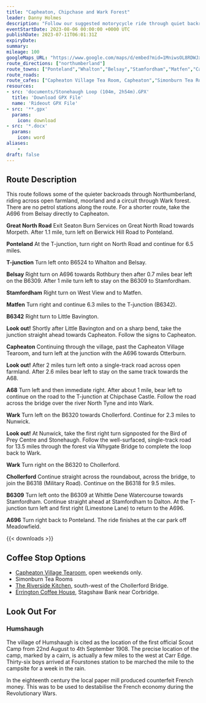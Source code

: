 ```yaml
---
title: "Capheaton, Chipchase and Wark Forest"
leader: Danny Holmes
description: "Follow our suggested motorycycle ride through quiet backroads of Northumberland to Wark forest."
eventStartDate: 2023-08-06 00:00:00 +0000 UTC
publishDate: 2023-07-11T06:01:31Z
expiryDate:
summary:
mileage: 100
googleMaps_URL: "https://www.google.com/maps/d/embed?mid=1MniwsOL8RDWJxtJzPfOSReg9HeNvAwE&ehbc=2E312F"
route_directions: ["northumberland"]
route_towns: ["Ponteland","Whalton","Belsay","Stamfordham","Matfen","Capheaton","Wark","Whygate","Chollerford","Dalton"]
route_roads:
route_cafes: ["Capheaton Village Tea Room, Capheaton","Simonburn Tea Rooms, Simonburn","Errington Coffee House, Corbridge"]
resources:
- src: 'documents/Stonehaugh Loop (104m, 2h54m).GPX'
  title: 'Download GPX File'
  name: 'Rideout GPX File'
- src: '**.gpx'
  params:
    icon: download
- src: '*.docx'
  params:
    icon: word
aliases:
    -
draft: false
---
```


## Route Description

This route follows some of the quieter backroads through Northumberland, riding across open farmland, moorland and a circuit through Wark forest. There are no petrol stations along the route. For a shorter route, take the A696 from Belsay directly to Capheaton.

**Great North Road** Exit Seaton Burn Services on Great North Road towards Morpeth. After 1.1 mile, turn left on Berwick Hill Road to Ponteland.

**Ponteland** At the T-junction, turn right on North Road and continue for 6.5 miles.

**T-junction** Turn left onto B6524 to Whalton and Belsay.

**Belsay** Right turn on A696 towards Rothbury then after 0.7 miles bear left on the B6309. After 1 mile turn left to stay on the B6309 to Stamfordham.

**Stamfordham** Right turn on West View and to Matfen.

**Matfen** Turn right and continue 6.3 miles to the T-junction (B6342).

**B6342** Right turn to Little Bavington.

**Look out!** Shortly after Little Bavington and on a sharp bend, take the junction straight ahead towards Capheaton. Follow the signs to Capheaton.

**Capheaton** Continuing through the village, past the Capheaton Village Tearoom, and turn left at the junction with the A696 towards Otterburn.

**Look out!** After 2 miles turn left onto a single-track road across open farmland. After 2.6 miles bear left to stay on the same track towards the A68.

**A68** Turn left and then immediate right. After about 1 mile, bear left to continue on the road to the T-junction at Chipchase Castle. Follow the road across the bridge over the river North Tyne and into Wark.

**Wark** Turn left on the B6320 towards Chollerford. Continue for 2.3 miles to Nunwick.

**Look out!** At Nunwick, take the first right turn signposted for the Bird of Prey Centre and Stonehaugh. Follow the well-surfaced, single-track road for 13.5 miles through the forest via Whygate Bridge to complete the loop back to Wark.

**Wark** Turn right on the B6320 to Chollerford.

**Chollerford** Continue straight across the roundabout, across the bridge, to join the B6318 (Military Road). Continue on the B6318 for 9.5 miles.

**B6309** Turn left onto the B6309 at Whittle Dene Watercourse towards Stamfordham. Continue straight ahead at Stamfordham to Dalton. At the T-junction turn left and first right (Limestone Lane) to return to the A696.

**A696** Turn right back to Ponteland. The ride finishes at the car park off Meadowfield.

{{< downloads >}}

## Coffee Stop Options

- [Capheaton Village Tearoom](https://www.capheatontearoom.co.uk "Go to Capheaton Village Tearoom web site"), open weekends only.
- Simonburn Tea Rooms
- [The Riverside Kitchen](https://theriversidekitchen.co.uk "Go to the Riverside Kitchen web site"), south-west of the Chollerford Bridge.
- [Errington Coffee House](https://www.facebook.com/erringtoncoffeehouse/ "Go to Errington Coffee House Facebook page"), Stagshaw Bank near Corbridge.

## Look Out For

### Humshaugh

The village of Humshaugh is cited as the location of the first official Scout Camp from 22nd August to 4th September 1908. The precise location of the camp, marked by a cairn, is actually a few miles to the west at Carr Edge. Thirty-six boys arrived at Fourstones station to be marched the mile to the campsite for a week in the rain.

In the eighteenth century the local paper mill produced counterfeit French money. This was to be used to destabilise the French economy during the Revolutionary Wars.
